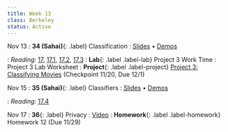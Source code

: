 ```yaml
---
title: Week 13
class: Berkeley
status: Active
---
```


Nov 13
: **34 (Sahai)**{: .label} Classification
  : [Slides](https://docs.google.com/presentation/d/15uUzBriM-S2g-UvWSF8JeRJrDLiTmH6E2DG251Pg0rA/edit?usp=sharing) &#8226; [Demos](https://data8.datahub.berkeley.edu/hub/user-redirect/git-pull?repo=https%3A%2F%2Fgithub.com%2Fdata-8%2Fmaterials-fa23&urlpath=tree%2Fmaterials-fa23%2Flec%2Flec34%2Flec34.ipynb&branch=main)
   <!-- &#8226; [Video](https://bcourses.berkeley.edu/courses/1528314/external_tools/78985) -->
: *Reading:* [17](https://inferentialthinking.com/chapters/17/Classification.html), [17.1](https://inferentialthinking.com/chapters/17/1/Nearest_Neighbors.html), [17.2](https://inferentialthinking.com/chapters/17/2/Training_and_Testing.html), [17.3](https://inferentialthinking.com/chapters/17/3/Rows_of_Tables.html)
: **Lab**{: .label .label-lab} Project 3 Work Time
  : Project 3 Lab Worksheet
: **Project**{: .label .label-project} [Project 3: Classifying Movies](https://data8.datahub.berkeley.edu/hub/user-redirect/git-pull?repo=https%3A%2F%2Fgithub.com%2Fdata-8%2Fmaterials-fa23&urlpath=tree%2Fmaterials-fa23%2Fproject%2Fproject3%2Fproject3.ipynb) (Checkpoint 11/20, Due 12/1)

Nov 15
: **35 (Sahai)**{: .label} Classifiers
  : [Slides](https://docs.google.com/presentation/d/1EdcbHHZ07lZzaKSmCU-qDid0KJFNwPQEj-slY4crWtw/edit?usp=sharing) &#8226; [Demos](https://data8.datahub.berkeley.edu/hub/user-redirect/git-pull?repo=https%3A%2F%2Fgithub.com%2Fdata-8%2Fmaterials-fa23&urlpath=tree%2Fmaterials-fa23%2Flec%2Flec35%2Flec35.ipynb&branch=main)
   <!-- &#8226; [Video](https://bcourses.berkeley.edu/courses/1528314/external_tools/78985) -->
: *Reading:* [17.4](https://inferentialthinking.com/chapters/17/4/Implementing_the_Classifier.html)

Nov 17
: **36**{: .label} Privacy
  : [Video](https://www.youtube.com/watch?v=tmk-bnQrtik)
: **Homework**{: .label .label-homework} Homework 12 (Due 11/29)